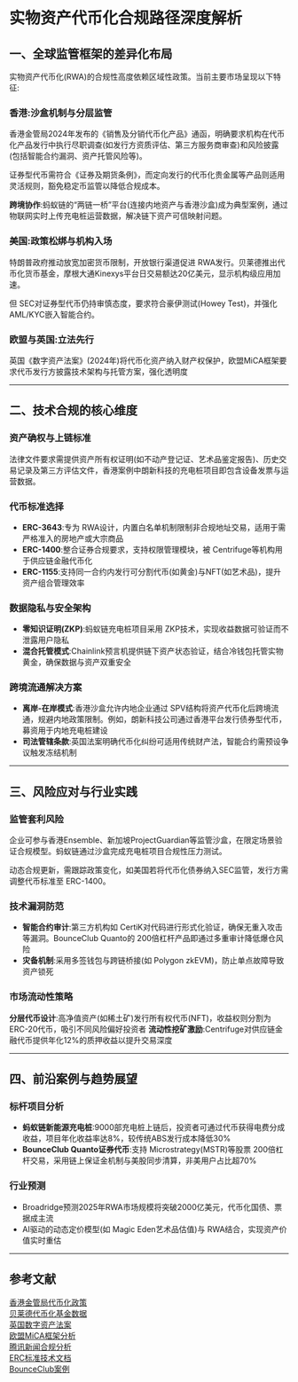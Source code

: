 # 实物资产代币化合规路径深度解析

## 一、全球监管框架的差异化布局

实物资产代币化(RWA)的合规性高度依赖区域性政策。当前主要市场呈现以下特征:

### 香港:沙盒机制与分层监管

香港金管局2024年发布的《销售及分销代币化产品》通函，明确要求机构在代币化产品发行中执行尽职调查(如发行方资质评估、第三方服务商审查)和风险披露(包括智能合约漏洞、资产托管风险等)。

证券型代币需符合《证券及期货条例》，而定向发行的代币化贵金属等产品则适用灵活规则，豁免稳定币监管以降低合规成本。

**跨境协作**:蚂蚁链的“两链一桥”平台(连接内地资产与香港沙盒)成为典型案例，通过物联网实时上传充电桩运营数据，解决链下资产可信映射问题。

### 美国:政策松绑与机构入场

特朗普政府推动放宽加密货币限制，开放银行渠道促进 RWA发行。贝莱德推出代币化货币基金，摩根大通Kinexys平台日交易额达20亿美元，显示机构级应用加速。

但 SEC对证券型代币仍持审慎态度，要求符合豪伊测试(Howey Test)，并强化 AML/KYC嵌入智能合约。

### 欧盟与英国:立法先行

英国《数字资产法案》(2024年)将代币化资产纳入财产权保护，欧盟MiCA框架要求代币发行方披露技术架构与托管方案，强化透明度

---

## 二、技术合规的核心维度

### 资产确权与上链标准

法律文件要求需提供资产所有权证明(如不动产登记证、艺术品鉴定报告)、历史交易记录及第三方评估文件，香港案例中朗新科技的充电桩项目即包含设备发票与运营数据。

### 代币标准选择

- **ERC-3643**:专为 RWA设计，内置白名单机制限制非合规地址交易，适用于需严格准入的房地产或大宗商品
- **ERC-1400**:整合证券合规要求，支持权限管理模块，被 Centrifuge等机构用于供应链金融代币化
- **ERC-1155**:支持同一合约内发行可分割代币(如黄金)与NFT(如艺术品)，提升资产组合管理效率

### 数据隐私与安全架构

- **零知识证明(ZKP)**:蚂蚁链充电桩项目采用 ZKP技术，实现收益数据可验证而不泄露用户隐私
- **混合托管模式**:Chainlink预言机提供链下资产状态验证，结合冷钱包托管实物黄金，确保数据与资产双重安全

### 跨境流通解决方案

- **离岸-在岸模式**:香港沙盒允许内地企业通过 SPV结构将资产代币化后跨境流通，规避内地政策限制。例如，朗新科技公司通过香港平台发行债券型代币，募资用于内地充电桩建设
- **司法管辖条款**:英国法案明确代币化纠纷可适用传统财产法，智能合约需预设争议触发冻结机制

---

## 三、风险应对与行业实践

### 监管套利风险

企业可参与香港Ensemble、新加坡ProjectGuardian等监管沙盒，在限定场景验证合规模型。蚂蚁链通过沙盒完成充电桩项目合规性压力测试。

动态合规更新，需跟踪政策变化，如美国若将代币化债券纳入SEC监管，发行方需调整代币标准至 ERC-1400。

### 技术漏洞防范

- **智能合约审计**:第三方机构如 CertiK对代码进行形式化验证，确保无重入攻击等漏洞。BounceClub Quanto的 200倍杠杆产品即通过多重审计降低爆仓风险
- **灾备机制**:采用多签钱包与跨链桥接(如 Polygon zkEVM)，防止单点故障导致资产锁死

### 市场流动性策略

 **分层代币设计**:高净值资产(如稀土矿)发行所有权代币(NFT)，收益权则分割为 ERC-20代币，吸引不同风险偏好投资者
 **流动性挖矿激励**:Centrifuge对供应链金融代币提供年化12%的质押收益以提升交易深度

---

## 四、前沿案例与趋势展望

### 标杆项目分析

- **蚂蚁链新能源充电桩**:9000部充电桩上链后，投资者可通过代币获得电费分成收益，项目年化收益率达8%，较传统ABS发行成本降低30%
- **BounceClub Quanto证券代币**:支持 Microstrategy(MSTR)等股票 200倍杠杆交易，采用链上保证金机制与美股同步清算，非美用户占比超70%

### 行业预测

- Broadridge预测2025年RWA市场规模将突破2000亿美元，代币化国债、票据成主流
- AI驱动的动态定价模型(如 Magic Eden艺术品估值)与 RWA结合，实现资产价值实时重估

---

## 参考文献

 [香港金管局代币化政策](https://baijiahao.baidu.com/s?id=1820578337577461522)  
 [贝莱德代币化基金数据](https://m.sohu.com/a/843392704122066678/?pvid=000115_3w_a)  
 [英国数字资产法案](https://www.shifd.net/yanjiu/detail/9899.html)  
 [欧盟MiCA框架分析](https://m.sohu.com/a/843403152_121798711/?pvid=000115_3w_a)  
 [腾讯新闻合规分析](https://news.qq.com/rain/a/20241011A07L7900)  
 [ERC标准技术文档](https://www.defactor.com/zh/post/token-standards-for-real-world-assets-why-do-we-need-them)  
 [BounceClub案例](https://m.sohu.com/a/844664958_122066678/?pvid=000115_3w_a)
